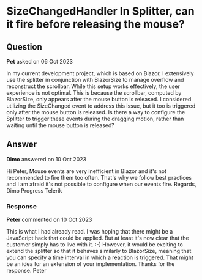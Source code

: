 # SizeChangedHandler In Splitter, can it fire before releasing the mouse?

## Question

**Pet** asked on 06 Oct 2023

In my current development project, which is based on Blazor, I extensively use the splitter in conjunction with BlazorSize to manage overflow and reconstruct the scrollbar. While this setup works effectively, the user experience is not optimal. This is because the scrollbar, computed by BlazorSize, only appears after the mouse button is released. I considered utilizing the SizeChanged event to address this issue, but it too is triggered only after the mouse button is released. Is there a way to configure the Splitter to trigger these events during the dragging motion, rather than waiting until the mouse button is released?

## Answer

**Dimo** answered on 10 Oct 2023

Hi Peter, Mouse events are very inefficient in Blazor and it's not recommended to fire them too often. That's why we follow best practices and I am afraid it's not possible to configure when our events fire. Regards, Dimo Progress Telerik

### Response

**Peter** commented on 10 Oct 2023

This is what I had already read. I was hoping that there might be a JavaScript hack that could be applied. But at least it's now clear that the customer simply has to live with it. :-) However, it would be exciting to extend the splitter so that it behaves similarly to BlazorSize, meaning that you can specify a time interval in which a reaction is triggered. That might be an idea for an extension of your implementation. Thanks for the response. Peter

